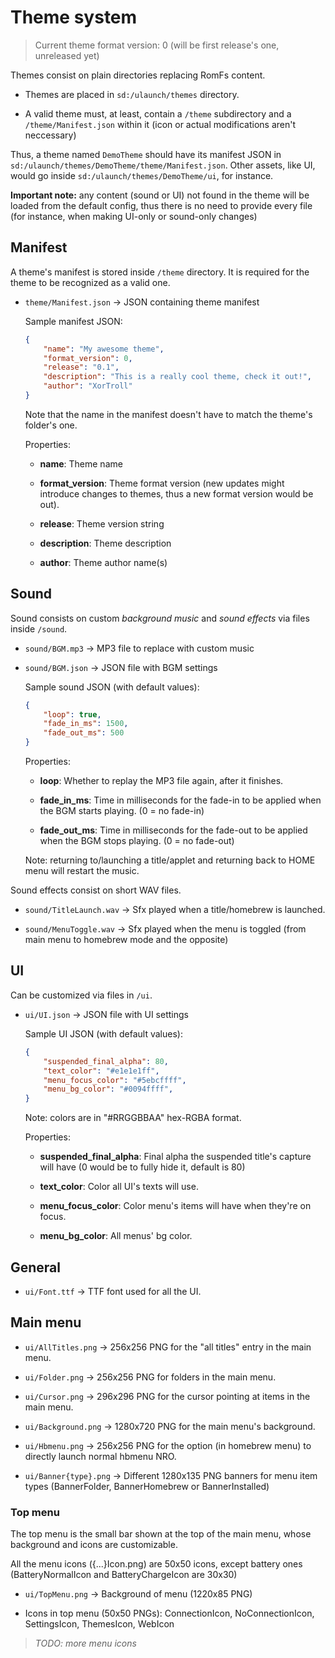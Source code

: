 # Theme system

> Current theme format version: 0 (will be first release's one, unreleased yet)

Themes consist on plain directories replacing RomFs content.

- Themes are placed in `sd:/ulaunch/themes` directory.

- A valid theme must, at least, contain a `/theme` subdirectory and a `/theme/Manifest.json` within it (icon or actual modifications aren't neccessary)

Thus, a theme named `DemoTheme` should have its manifest JSON in `sd:/ulaunch/themes/DemoTheme/theme/Manifest.json`. Other assets, like UI, would go inside `sd:/ulaunch/themes/DemoTheme/ui`, for instance.

**Important note:** any content (sound or UI) not found in the theme will be loaded from the default config, thus there is no need to provide every file (for instance, when making UI-only or sound-only changes)

## Manifest

A theme's manifest is stored inside `/theme` directory. It is required for the theme to be recognized as a valid one.

- `theme/Manifest.json` -> JSON containing theme manifest

   Sample manifest JSON:

    ```json
    {
        "name": "My awesome theme",
        "format_version": 0,
        "release": "0.1",
        "description": "This is a really cool theme, check it out!",
        "author": "XorTroll"
    }
    ```

    Note that the name in the manifest doesn't have to match the theme's folder's one.

    Properties:

    - **name**: Theme name

    - **format_version**: Theme format version (new updates might introduce changes to themes, thus a new format version would be out).

    - **release**: Theme version string

    - **description**: Theme description

    - **author**: Theme author name(s)

## Sound

Sound consists on custom *background music* and *sound effects* via files inside `/sound`.

- `sound/BGM.mp3` -> MP3 file to replace with custom music

- `sound/BGM.json` -> JSON file with BGM settings

   Sample sound JSON (with default values):

    ```json
    {
        "loop": true,
        "fade_in_ms": 1500,
        "fade_out_ms": 500
    }
    ```

    Properties:

    - **loop**: Whether to replay the MP3 file again, after it finishes.

    - **fade_in_ms**: Time in milliseconds for the fade-in to be applied when the BGM starts playing. (0 = no fade-in)

    - **fade_out_ms**: Time in milliseconds for the fade-out to be applied when the BGM stops playing. (0 = no fade-out)

    Note: returning to/launching a title/applet and returning back to HOME menu will restart the music.

Sound effects consist on short WAV files.

- `sound/TitleLaunch.wav` -> Sfx played when a title/homebrew is launched.

- `sound/MenuToggle.wav` -> Sfx played when the menu is toggled (from main menu to homebrew mode and the opposite)

## UI

Can be customized via files in `/ui`.

- `ui/UI.json` -> JSON file with UI settings

   Sample UI JSON (with default values):

    ```json
    {
        "suspended_final_alpha": 80,
        "text_color": "#e1e1e1ff",
        "menu_focus_color": "#5ebcffff",
        "menu_bg_color": "#0094ffff",
    }
    ```

    Note: colors are in "#RRGGBBAA" hex-RGBA format.

    Properties:

    - **suspended_final_alpha**: Final alpha the suspended title's capture will have (0 would be to fully hide it, default is 80)

    - **text_color**: Color all UI's texts will use.

    - **menu_focus_color**: Color menu's items will have when they're on focus.

    - **menu_bg_color**: All menus' bg color.

## General

- `ui/Font.ttf` -> TTF font used for all the UI.

## Main menu

- `ui/AllTitles.png` -> 256x256 PNG for the "all titles" entry in the main menu.

- `ui/Folder.png` -> 256x256 PNG for folders in the main menu.

- `ui/Cursor.png` -> 296x296 PNG for the cursor pointing at items in the main menu.

- `ui/Background.png` -> 1280x720 PNG for the main menu's background.

- `ui/Hbmenu.png` -> 256x256 PNG for the option (in homebrew menu) to directly launch normal hbmenu NRO.

- `ui/Banner{type}.png` -> Different 1280x135 PNG banners for menu item types (BannerFolder, BannerHomebrew or BannerInstalled)

### Top menu

The top menu is the small bar shown at the top of the main menu, whose background and icons are customizable.

All the menu icons ({...}Icon.png) are 50x50 icons, except battery ones (BatteryNormalIcon and BatteryChargeIcon are 30x30)

- `ui/TopMenu.png` -> Background of menu (1220x85 PNG)

- Icons in top menu (50x50 PNGs): ConnectionIcon, NoConnectionIcon, SettingsIcon, ThemesIcon, WebIcon

> *TODO: more menu icons*